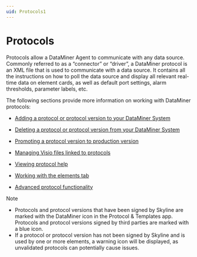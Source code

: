 ```yaml
---
uid: Protocols1
---
```


# Protocols

Protocols allow a DataMiner Agent to communicate with any data source. Commonly referred to as a “connector” or “driver”, a DataMiner protocol is an XML file that is used to communicate with a data source. It contains all the instructions on how to poll the data source and display all relevant real-time data on element cards, as well as default port settings, alarm thresholds, parameter labels, etc.

The following sections provide more information on working with DataMiner protocols:

- [Adding a protocol or protocol version to your DataMiner System](Adding_a_protocol_or_protocol_version_to_your_DataMiner_System.md)

- [Deleting a protocol or protocol version from your DataMiner System](Deleting_a_protocol_or_protocol_version_from_your_DataMiner_System.md)

- [Promoting a protocol version to production version](Promoting_a_protocol_version_to_production_version.md)

- [Managing Visio files linked to protocols](Managing_Visio_files_linked_to_protocols.md)

- [Viewing protocol help](Viewing_protocol_help.md)

- [Working with the elements tab](Working_with_the_elements_tab.md)

- [Advanced protocol functionality](Advanced_protocol_functionality.md)

> [!NOTE]
> - Protocols and protocol versions that have been signed by Skyline are marked with the DataMiner icon in the Protocol & Templates app. Protocols and protocol versions signed by third parties are marked with a blue icon.
> - If a protocol or protocol version has not been signed by Skyline and is used by one or more elements, a warning icon will be displayed, as unvalidated protocols can potentially cause issues.
>
